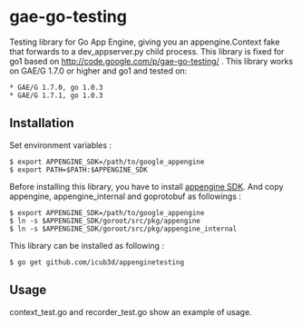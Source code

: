 gae-go-testing
==============

Testing library for Go App Engine, giving you an appengine.Context fake that forwards to a dev_appserver.py child process.
This library is fixed for go1 based on http://code.google.com/p/gae-go-testing/ .
This library works on GAE/G 1.7.0 or higher and go1 and tested on:

    * GAE/G 1.7.0, go 1.0.3
    * GAE/G 1.7.1, go 1.0.3

Installation
-----

Set environment variables :

    $ export APPENGINE_SDK=/path/to/google_appengine
    $ export PATH=$PATH:$APPENGINE_SDK

Before installing this library, you have to install [appengine SDK](https://developers.google.com/appengine/downloads#Google_App_Engine_SDK_for_Go).
And copy appengine, appengine_internal and goprotobuf as followings :

    $ export APPENGINE_SDK=/path/to/google_appengine
    $ ln -s $APPENGINE_SDK/goroot/src/pkg/appengine
    $ ln -s $APPENGINE_SDK/goroot/src/pkg/appengine_internal


This library can be installed as following :

    $ go get github.com/icub3d/appenginetesting


Usage
-----

context\_test.go and recorder\_test.go show an example of usage.

